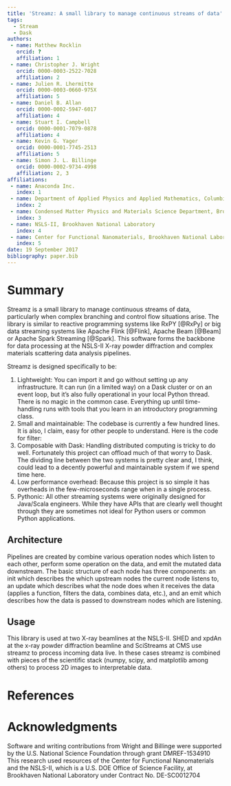 ```yaml
---
title: 'Streamz: A small library to manage continuous streams of data'
tags:
  - Stream
  - Dask
authors:
 - name: Matthew Rocklin
   orcid: ?
   affiliation: 1
 - name: Christopher J. Wright
   orcid: 0000-0003-2522-7028
   affiliation: 2
 - name: Julien R. Lhermitte
   orcid: 0000-0003-0660-975X
   affiliation: 5
 - name: Daniel B. Allan
   orcid: 0000-0002-5947-6017
   affiliation: 4
 - name: Stuart I. Campbell
   orcid: 0000-0001-7079-0878
   affiliation: 4
 - name: Kevin G. Yager
   orcid: 0000-0001-7745-2513
   affiliation: 5
 - name: Simon J. L. Billinge
   orcid: 0000-0002-9734-4998
   affiliation: 2, 3
affiliations:
 - name: Anaconda Inc.
   index: 1
 - name: Department of Applied Physics and Applied Mathematics, Columbia University
   index: 2
 - name: Condensed Matter Physics and Materials Science Department, Brookhaven National Laboratory
   index: 3
 - name: NSLS-II, Brookhaven National Laboratory
   index: 4
 - name: Center for Functional Nanomaterials, Brookhaven National Laboratory
   index: 5
date: 19 September 2017
bibliography: paper.bib
---
```


# Summary

Streamz is a small library to manage continuous streams of data, 
particularly when complex branching and control flow situations arise.
The library is similar to reactive programming systems like RxPY [@RxPy] or big
data streaming systems like Apache Flink [@Flink], Apache Beam [@Beam] or 
Apache Spark Streaming [@Spark].
This software forms the backbone for data processing at the 
NSLS-II X-ray powder diffraction and complex materials scattering data 
analysis pipelines.

Streamz is designed specifically to be:
1. Lightweight: You can import it and go without setting up any infrastructure. It can run (in a limited way) on a Dask cluster or on an event loop, but it’s also fully operational in your local Python thread. There is no magic in the common case. Everything up until time-handling runs with tools that you learn in an introductory programming class.
1. Small and maintainable: The codebase is currently a few hundred lines. It is also, I claim, easy for other people to understand. Here is the code for filter:
1. Composable with Dask: Handling distributed computing is tricky to do well. Fortunately this project can offload much of that worry to Dask. The dividing line between the two systems is pretty clear and, I think, could lead to a decently powerful and maintainable system if we spend time here.
1. Low performance overhead: Because this project is so simple it has overheads in the few-microseconds range when in a single process.
1. Pythonic: All other streaming systems were originally designed for Java/Scala engineers. While they have APIs that are clearly well thought through they are sometimes not ideal for Python users or common Python applications.

## Architecture
Pipelines are created by combine various operation nodes which listen to each 
other, perform some operation on the data, and emit the mutated data downstream.
The basic structure of each node has three components: an init which describes
the which upstream nodes the current node listens to, an update which describes
what the node does when it receives the data (applies a function, 
filters the data, combines data, etc.), and an emit which describes how the data
is passed to downstream nodes which are listening. 

## Usage
This library is used at two X-ray beamlines at the NSLS-II. SHED and xpdAn at
the x-ray powder diffraction beamline and SciStreams at CMS use streamz to 
process incoming data live. In these cases streamz is combined with pieces
of the scientific stack (numpy, scipy, and matplotlib among others) to process
2D images to interpretable data.

# References

# Acknowledgments
Software and writing contributions from Wright and Billinge were supported by the U.S. National Science Foundation through
grant DMREF-1534910
This research used resources of the Center for Functional Nanomaterials and the NSLS-II, which is a U.S. DOE Office of Science Facility, at Brookhaven National Laboratory under Contract No. DE-SC0012704